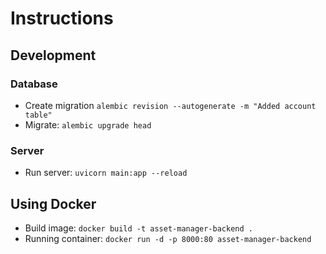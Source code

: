 # Instructions

## Development

### Database

- Create migration `alembic revision --autogenerate -m "Added account table"`
- Migrate: `alembic upgrade head`

### Server

- Run server: `uvicorn main:app --reload`


## Using Docker

- Build image: `docker build -t asset-manager-backend .`
- Running container: `docker run -d -p 8000:80 asset-manager-backend`
